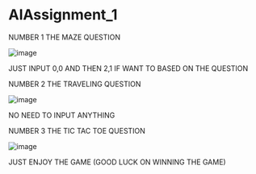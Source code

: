# AIAssignment_1

NUMBER 1 THE MAZE QUESTION

![image](https://github.com/Andrean2305/AIAssignment1/assets/91464375/eb2d3556-0752-48b2-b427-265c221a5685)


JUST INPUT 0,0 AND THEN 2,1 IF WANT TO BASED ON THE QUESTION

NUMBER 2 THE TRAVELING QUESTION

![image](https://github.com/Andrean2305/AIAssignment1/assets/91464375/cc7ad3e8-a161-4128-8f6c-d0a5c5ae89ba)


NO NEED TO INPUT ANYTHING

NUMBER 3 THE TIC TAC TOE QUESTION

![image](https://github.com/Andrean2305/AIAssignment1/assets/91464375/a5f606d4-8a2f-4bd1-a642-80ba5106d5dc)


JUST ENJOY THE GAME (GOOD LUCK ON WINNING THE GAME)

